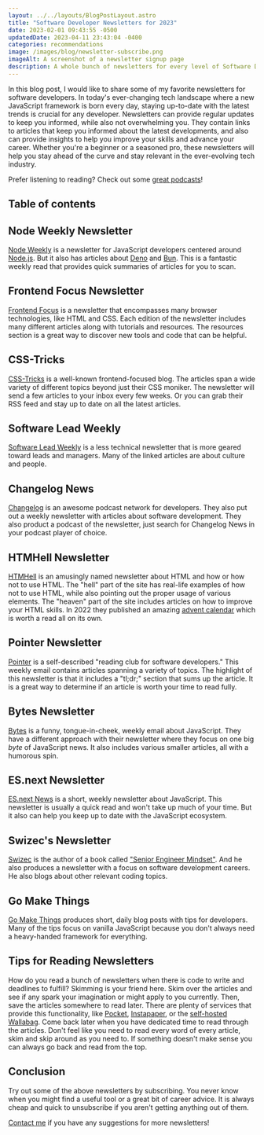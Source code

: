 ```yaml
---
layout: ../../layouts/BlogPostLayout.astro
title: "Software Developer Newsletters for 2023"
date: 2023-02-01 09:43:55 -0500
updatedDate: 2023-04-11 23:43:04 -0400
categories: recommendations
image: /images/blog/newsletter-subscribe.png
imageAlt: A screenshot of a newsletter signup page
description: A whole bunch of newsletters for every level of Software Developer.
---
```


In this blog post, I would like to share some of my favorite newsletters for software developers.
In today's ever-changing tech landscape where a new JavaScript framework is born every day,
staying up-to-date with the latest trends is crucial for any developer. Newsletters
can provide regular updates to keep you informed, while also not overwhelming you.
They contain links to articles that keep you informed about the latest developments,
and also can provide insights to help you improve your skills and advance your career.
Whether you're a beginner or a seasoned pro, these newsletters will help you stay
ahead of the curve and stay relevant in the ever-evolving tech industry.

Prefer listening to reading? Check out some [great podcasts](/blog/software-developer-podcasts/)!

## Table of contents

## Node Weekly Newsletter

[Node Weekly](https://nodeweekly.com/) is a newsletter for JavaScript developers
centered around [Node.js](https://nodejs.org/). But it also has articles about
[Deno](https://deno.com/) and [Bun](https://bun.sh/). This is a fantastic weekly
read that provides quick summaries of articles for you to scan.

## Frontend Focus Newsletter

[Frontend Focus](https://frontendfoc.us/) is a newsletter that encompasses many
browser technologies, like HTML and CSS. Each edition of the newsletter includes
many different articles along with tutorials and resources. The resources section
is a great way to discover new tools and code that can be helpful.

## CSS-Tricks

[CSS-Tricks](https://css-tricks.com/) is a well-known frontend-focused blog.
The articles span a wide variety of different topics beyond just their CSS moniker.
The newsletter will send a few articles to your inbox every few weeks. Or you can
grab their RSS feed and stay up to date on all the latest articles.

## Software Lead Weekly

[Software Lead Weekly](https://softwareleadweekly.com/) is a less technical newsletter
that is more geared toward leads and managers. Many of the linked articles are
about culture and people.

## Changelog News

[Changelog](https://changelog.com/news) is an awesome podcast network for developers.
They also put out a weekly newsletter with articles about software development.
They also product a podcast of the newsletter, just search for Changelog News
in your podcast player of choice.

## HTMHell Newsletter

[HTMHell](https://www.htmhell.dev/newsletter/) is an amusingly named newsletter
about HTML and how or how not to use HTML. The "hell" part of the site has
real-life examples of how not to use HTML, while also pointing out the proper
usage of various elements. The "heaven" part of the site includes articles on
how to improve your HTML skills. In 2022 they published an amazing
[advent calendar](https://www.htmhell.dev/adventcalendar/) which is worth a read
all on its own.

## Pointer Newsletter

[Pointer](https://www.pointer.io/) is a self-described "reading club for software
developers." This weekly email contains articles spanning a variety of topics.
The highlight of this newsletter is that it includes a "tl;dr;" section that sums
up the article. It is a great way to determine if an article is worth your time
to read fully.

## Bytes Newsletter

[Bytes](https://bytes.dev/) is a funny, tongue-in-cheek, weekly email about JavaScript.
They have a different approach with their newsletter where they focus on one
big _byte_ of JavaScript news. It also includes various smaller articles, all
with a humorous spin.

## ES.next Newsletter

[ES.next News](http://esnextnews.com/) is a short, weekly newsletter about JavaScript.
This newsletter is usually a quick read and won't take up much of your time. But
it also can help you keep up to date with the JavaScript ecosystem.

## Swizec's Newsletter

[Swizec](https://swizec.com/) is the author of a book called
["Senior Engineer Mindset"](https://swizec.com/senior-mindset/). And he also produces
a newsletter with a focus on software development careers. He also blogs about
other relevant coding topics.

## Go Make Things

[Go Make Things](https://gomakethings.com/) produces short, daily blog posts
with tips for developers. Many of the tips focus on vanilla JavaScript because
you don't always need a heavy-handed framework for everything.

## Tips for Reading Newsletters

How do you read a bunch of newsletters when there is code to write and deadlines
to fulfill? Skimming is your friend here. Skim over the articles and see if any
spark your imagination or might apply to you currently. Then, save the articles
somewhere to read later. There are plenty of services that provide this functionality,
like [Pocket](https://getpocket.com/), [Instapaper](https://www.instapaper.com/),
or the [self-hosted](/blog/self-hosting/) [Wallabag](https://wallabag.org/).
Come back later when you have dedicated time to read through the articles. Don't
feel like you need to read every word of every article, skim and skip around as
you need to. If something doesn't make sense you can always go back and read from
the top.

## Conclusion

Try out some of the above newsletters by subscribing. You never know when you might
find a useful tool or a great bit of career advice. It is always cheap and quick
to unsubscribe if you aren't getting anything out of them.

[Contact me](/#contact) if you have any suggestions for more newsletters!
